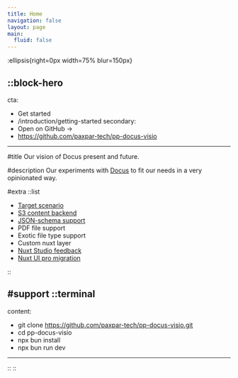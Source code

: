 ```yaml
---
title: Home
navigation: false
layout: page
main:
  fluid: false
---
```


:ellipsis{right=0px width=75% blur=150px}

::block-hero
---
cta:
  - Get started
  - /introduction/getting-started
secondary:
  - Open on GitHub →
  - https://github.com/paxpar-tech/pp-docus-visio
---

#title
Our vision of Docus present and future.

#description
Our experiments with [Docus](https://content.nuxtjs.org) to fit our needs
in a very opinionated way.

#extra
  ::list
  - [Target scenario](/scenario)
  - [S3 content backend](/docus/s3)
  - [JSON-schema support](/nuxt_studio/json_schema)
  - PDF file support
  - Exotic file type support
  - Custom nuxt layer
  - [Nuxt Studio feedback](/nuxt_studio)
  - [Nuxt UI pro migration](/nuxt_ui)

  ::

#support
  ::terminal
  ---
  content:
  - git clone https://github.com/paxpar-tech/pp-docus-visio.git
  - cd pp-docus-visio
  - npx bun install
  - npx bun run dev
  ---
  ::
::

